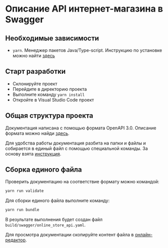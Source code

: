 # Описание API интернет-магазина в Swagger

## Необходимые зависимости

- `yarn`. Менеджер пакетов Java/Type-script. Инструкцию по установке можно найти [здесь](https://classic.yarnpkg.com/en/docs/install/#mac-stable)

## Старт разработки

- Склонируйте проект
- Перейдите в директорию проекта
- Выполните команду `yarn install`
- Откройте в Visual Studio Code проект

## Общая структура проекта

Документация написана с помощью формата OpenAPI 3.0. Описание формата можно найди [здесь](https://swagger.io/docs/specification/about/).

Для удобства работы документация разбита на папки и файлы и собирается в единый файл с помощью специальной команды. За основу взята [инструкция](https://davidgarcia.dev/posts/how-to-split-open-api-spec-into-multiple-files/).

## Сборка единого файла

Проверить документацию на соответствие формату можно командой:

```bash
yarn run validate
```

Для сборки единого файла выполните команду:

```bash
yarn run bundle
```

В результате выполнения будет создан файл `build/swagger/online_store_api.yaml`.

Для просмотра документации скопируйте контент файла в [онлайн-редактор](https://editor.swagger.io/).
